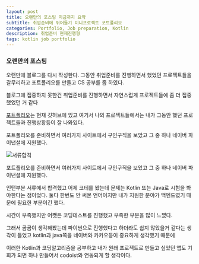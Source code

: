 ```yaml
---
layout: post
title: 오랜만의 포스팅 지금까지 요약
subtitle: 취업준비에 뛰어들기 미니프로젝트 포트폴리오
categories: Portfolio, Job preparation, Kotlin
description: 취업준비 현재진행형 
tags: kotlin job portfolio
---
```


### 오랜만의 포스팅
오랜만에 블로그를 다시 작성한다. 그동안 취업준비를 진행하면서 했었던 프로젝트들을 갈무리하고 포트폴리오를 만들고 CS 공부를 좀 하였다.

블로그에 집중하지 못한건 취업준비를 진행하면서 자연스럽게 프로젝트들에 좀 더 집중했었던 거 같다

[포트폴리오](https://code-y-learner.github.io/portfolio/)는 현재 깃허브에 있고 여기서 나의 프로젝트들에서는 내가 그동안 했던 프로젝트들과 진행상황등이 잘 나와있다.



포트폴리오를 준비하면서 여러가지 사이트에서 구인구직을 보았고 그 중 하나 네이버 파이낸셜에 지원했다. 

![서류합격](https://elliethe.sirv.com/Images/naver%EA%B2%B0%EA%B3%BC%ED%91%9C.png)

포트폴리오를 준비하면서 여러가지 사이트에서 구인구직을 보았고 그 중 하나 네이버 파이낸셜에 지원했다.

인턴부분 서류에서 합격했고 어제 코테를 봤는데 문제는 Kotlin 또는 Java로 시험을 봐야한다는 점이었다. 둘다 한번도 안 써본 언어이지만 내가 지원한 분야가 백엔드였기 때문에 필요한 부분이긴 했다.

시간이 부족했지만 어쨋든 코딩테스트를 진행했고 부족한 부분을 많이 느꼈다.

그래서 곰곰이 생각해봤는데 파이썬으로 진행했다고 하더라도 쉽지 않았을거 같다는 생각이 들었고 kotlin과 java쪽을 네이버와 카카오등이 중요하게 생각했기 때문에

이러한 Kotlin과 코딩알고리즘을 공부하고 내가 원래 프로젝트로 만들고 싶었던 앱도 기회가 되면 하나 만들어서 codoist와 연동되게 할 생각이다.